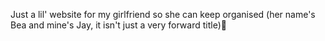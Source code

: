 Just a lil' website for my girlfriend so she can keep organised (her name's Bea and mine's Jay, it isn't just a very forward title)🤖
